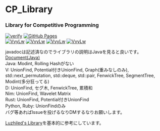 # CP_Library
  
### Library for Competitive Programming  

[![verify](https://github.com/VvyLw/CP_Library/actions/workflows/verify.yml/badge.svg)](https://github.com/VvyLw/CP_Library/actions/workflows/verify.yml)
[![GitHub Pages](https://img.shields.io/static/v1?label=GitHub+Pages&message=+&color=brightgreen&logo=github)](https://VvyLw.github.io/CP_Library/)  
[![VvyLw](https://img.shields.io/endpoint?url=https%3A%2F%2Fatcoder-badges.now.sh%2Fapi%2Fatcoder%2Fjson%2FVvyLw)](https://atcoder.jp/users/VvyLw)
[![VvyLw](https://img.shields.io/endpoint?url=https%3A%2F%2Fatcoder-badges.now.sh%2Fapi%2Fcodeforces%2Fjson%2FVvyLw)](https://codeforces.com/profile/VvyLw)
[![VvyLw](https://img.shields.io/badge/yukicoder-VvyLw-1f1e33)](https://yukicoder.me/users/18182)
[![VvyLw](https://img.shields.io/badge/CodinGame-VvyLw-yellow)](https://www.codingame.com/profile/119e2af9dda8c75e90fbd06b4bec45ec5990455)
  
javadocは記述済なのでライブラリの説明はJavaを見ると良いです。[Document(Java)](https://VvyLw.github.io/CP_Library/docs/doc)  
Java: Modint, Rolling Hashがない  
V: UnionFind, Potential付きUnionFind, Graph(重みなしのみ), std::next_permutation, std::deque, std::pair, FenwickTree, SegmentTree, Modint(多分狂ってる)   
D: UnionFind, セグ木, FenwickTree, 累積和  
Nim: UnionFind, Wavelet Matrix  
Rust: UnionFind, Potential付きUnionFind  
Python, Ruby: UnionFindのみ  
バグ等あればIssueを投げるなりDMするなりお願いします。  
  
[Luzhiled's Library](https://ei1333.github.io/library/)を基本的に参考にしています。